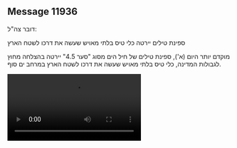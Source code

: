 ## Message 11936

דובר צה"ל:

ספינת טילים יירטה כלי טיס בלתי מאויש שעשה את דרכו לשטח הארץ

מוקדם יותר היום (א'), ספינת טילים של חיל הים מסוג "סער 4.5" יירטה בהצלחה מחוץ לגבולות המדינה, כלי טיס בלתי מאויש שעשה את דרכו לשטח הארץ במרחב ים סוף.

![Video](11936/11936_media.mp4)
